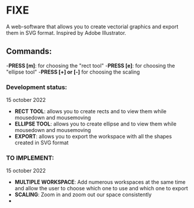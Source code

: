 # FIXE
A web-software that allows you to create vectorial graphics and export them in SVG format.
Inspired by Adobe Illustrator.

## Commands:
-**PRESS [m]**: for choosing the "rect tool"
-**PRESS [e]**: for choosing the "ellipse tool"
-**PRESS [+] or [-]** for choosing the scaling


### Development status:
  15 october 2022
  - **RECT TOOL**: allows you to create rects and to view them while mousedown and mousemoving
  - **ELLIPSE TOOL**: allows you to create ellipse and to view them while mousedown and mousemoving
  - **EXPORT**: allows you to export the workspace with all the shapes created in SVG format

### TO IMPLEMENT:
  15 october 2022
  - **MULTIPLE WORKSPACE**: Add numerous workspaces at the same time and allow the user to choose which one to use and which one to export
  - **SCALING**: Zoom in and zoom out our space consistently
  - 

